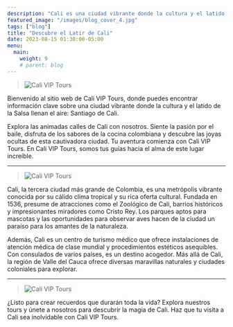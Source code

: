 ```yaml
---
description: "Cali es una ciudad vibrante donde la cultura y el latido de la Salsa llenan el aire."
featured_image: "/images/blog_cover_4.jpg"
tags: ["blog"]
title: "Descubre el Latir de Cali"
date: 2023-08-15 01:30:00-05:00
menu:
  main:
    weight: 9
    # parent: blog
---
```


> ![Cali VIP Tours](/images/blog_12.jpg)

Bienvenido al sitio web de Cali VIP Tours, donde puedes encontrar información clave sobre una ciudad vibrante donde la cultura y el latido de la Salsa llenan el aire: Santiago de Cali.

Explora las animadas calles de Cali con nosotros. Siente la pasión por el baile, disfruta de los sabores de la cocina colombiana y descubre las joyas ocultas de esta cautivadora ciudad. Tu aventura comienza con Cali VIP Tours. En Cali VIP Tours, somos tus guías hacia el alma de este lugar increíble.

---

> ![Cali VIP Tours](/images/blog_13.jpg)

Cali, la tercera ciudad más grande de Colombia, es una metrópolis vibrante conocida por su cálido clima tropical y su rica oferta cultural. Fundada en 1536, presume de atracciones como el Zoológico de Cali, barrios históricos y impresionantes miradores como Cristo Rey. Los parques aptos para mascotas y las oportunidades para observar aves hacen de la ciudad un paraíso para los amantes de la naturaleza.

Además, Cali es un centro de turismo médico que ofrece instalaciones de atención médica de clase mundial y procedimientos estéticos asequibles. Con consulados de varios países, es un destino acogedor. Más allá de Cali, la región de Valle del Cauca ofrece diversas maravillas naturales y ciudades coloniales para explorar.

---

> ![Cali VIP Tours](/images/blog_14.jpg)

¿Listo para crear recuerdos que durarán toda la vida? Explora nuestros tours y únete a nosotros para descubrir la magia de Cali. Haz que tu visita a Cali sea inolvidable con Cali VIP Tours.
